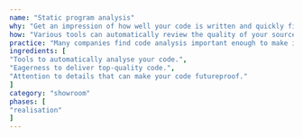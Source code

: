 ```yaml
---
name: "Static program analysis"
why: "Get an impression of how well your code is written and quickly find vulnerabilities, weak spots and bad smells."
how: "Various tools can automatically review the quality of your source code or object code. Some of them can point you to specific details that may require your attention, while others can give a general impression of your code quality. Often, they can do both."
practice: "Many companies find code analysis important enough to make it a part of a continuous integration process."
ingredients: [
"Tools to automatically analyse your code.",
"Eagerness to deliver top-quality code.",
"Attention to details that can make your code futureproof."
]
category: "showroom"
phases: [
"realisation"
]
---
```

